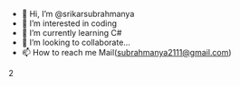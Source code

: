- 👋 Hi, I’m @srikarsubrahmanya
- 👀 I’m interested in coding
- 🌱 I’m currently learning C#
- 💞️ I’m looking to collaborate...
- 📫 How to reach me Mail(subrahmanya2111@gmail.com) 

<!---
srikarsubrahmanya/srikarsubrahmanya is a ✨ special ✨ repository because its `README.md` (this file) appears on your GitHub profile.
You can click the Preview link to take a look at your changes.
--->
2
